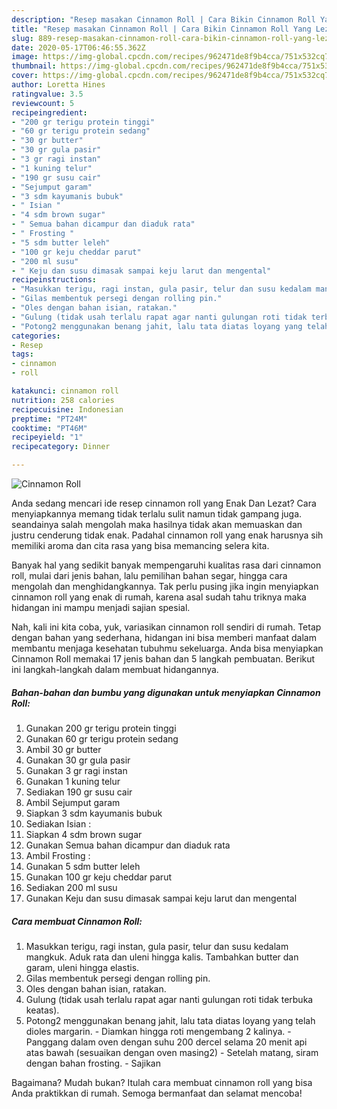 ```yaml
---
description: "Resep masakan Cinnamon Roll | Cara Bikin Cinnamon Roll Yang Lezat Sekali"
title: "Resep masakan Cinnamon Roll | Cara Bikin Cinnamon Roll Yang Lezat Sekali"
slug: 889-resep-masakan-cinnamon-roll-cara-bikin-cinnamon-roll-yang-lezat-sekali
date: 2020-05-17T06:46:55.362Z
image: https://img-global.cpcdn.com/recipes/962471de8f9b4cca/751x532cq70/cinnamon-roll-foto-resep-utama.jpg
thumbnail: https://img-global.cpcdn.com/recipes/962471de8f9b4cca/751x532cq70/cinnamon-roll-foto-resep-utama.jpg
cover: https://img-global.cpcdn.com/recipes/962471de8f9b4cca/751x532cq70/cinnamon-roll-foto-resep-utama.jpg
author: Loretta Hines
ratingvalue: 3.5
reviewcount: 5
recipeingredient:
- "200 gr terigu protein tinggi"
- "60 gr terigu protein sedang"
- "30 gr butter"
- "30 gr gula pasir"
- "3 gr ragi instan"
- "1 kuning telur"
- "190 gr susu cair"
- "Sejumput garam"
- "3 sdm kayumanis bubuk"
- " Isian "
- "4 sdm brown sugar"
- " Semua bahan dicampur dan diaduk rata"
- " Frosting "
- "5 sdm butter leleh"
- "100 gr keju cheddar parut"
- "200 ml susu"
- " Keju dan susu dimasak sampai keju larut dan mengental"
recipeinstructions:
- "Masukkan terigu, ragi instan, gula pasir, telur dan susu kedalam mangkuk. Aduk rata dan uleni hingga kalis. Tambahkan butter dan garam, uleni hingga elastis."
- "Gilas membentuk persegi dengan rolling pin."
- "Oles dengan bahan isian, ratakan."
- "Gulung (tidak usah terlalu rapat agar nanti gulungan roti tidak terbuka keatas)."
- "Potong2 menggunakan benang jahit, lalu tata diatas loyang yang telah dioles margarin. Diamkan hingga roti mengembang 2 kalinya. Panggang dalam oven dengan suhu 200 dercel selama 20 menit api atas bawah (sesuaikan dengan oven masing2) Setelah matang, siram dengan bahan frosting. Sajikan"
categories:
- Resep
tags:
- cinnamon
- roll

katakunci: cinnamon roll 
nutrition: 258 calories
recipecuisine: Indonesian
preptime: "PT24M"
cooktime: "PT46M"
recipeyield: "1"
recipecategory: Dinner

---
```



![Cinnamon Roll](https://img-global.cpcdn.com/recipes/962471de8f9b4cca/751x532cq70/cinnamon-roll-foto-resep-utama.jpg)

Anda sedang mencari ide resep cinnamon roll yang Enak Dan Lezat? Cara menyiapkannya memang tidak terlalu sulit namun tidak gampang juga. seandainya salah mengolah maka hasilnya tidak akan memuaskan dan justru cenderung tidak enak. Padahal cinnamon roll yang enak harusnya sih memiliki aroma dan cita rasa yang bisa memancing selera kita.

Banyak hal yang sedikit banyak mempengaruhi kualitas rasa dari cinnamon roll, mulai dari jenis bahan, lalu pemilihan bahan segar, hingga cara mengolah dan menghidangkannya. Tak perlu pusing jika ingin menyiapkan cinnamon roll yang enak di rumah, karena asal sudah tahu triknya maka hidangan ini mampu menjadi sajian spesial.




Nah, kali ini kita coba, yuk, variasikan cinnamon roll sendiri di rumah. Tetap dengan bahan yang sederhana, hidangan ini bisa memberi manfaat dalam membantu menjaga kesehatan tubuhmu sekeluarga. Anda bisa menyiapkan Cinnamon Roll memakai 17 jenis bahan dan 5 langkah pembuatan. Berikut ini langkah-langkah dalam membuat hidangannya.

<!--inarticleads1-->

##### Bahan-bahan dan bumbu yang digunakan untuk menyiapkan Cinnamon Roll:

1. Gunakan 200 gr terigu protein tinggi
1. Gunakan 60 gr terigu protein sedang
1. Ambil 30 gr butter
1. Gunakan 30 gr gula pasir
1. Gunakan 3 gr ragi instan
1. Gunakan 1 kuning telur
1. Sediakan 190 gr susu cair
1. Ambil Sejumput garam
1. Siapkan 3 sdm kayumanis bubuk
1. Sediakan  Isian :
1. Siapkan 4 sdm brown sugar
1. Gunakan  Semua bahan dicampur dan diaduk rata
1. Ambil  Frosting :
1. Gunakan 5 sdm butter leleh
1. Gunakan 100 gr keju cheddar parut
1. Sediakan 200 ml susu
1. Gunakan  Keju dan susu dimasak sampai keju larut dan mengental




<!--inarticleads2-->

##### Cara membuat Cinnamon Roll:

1. Masukkan terigu, ragi instan, gula pasir, telur dan susu kedalam mangkuk. Aduk rata dan uleni hingga kalis. Tambahkan butter dan garam, uleni hingga elastis.
1. Gilas membentuk persegi dengan rolling pin.
1. Oles dengan bahan isian, ratakan.
1. Gulung (tidak usah terlalu rapat agar nanti gulungan roti tidak terbuka keatas).
1. Potong2 menggunakan benang jahit, lalu tata diatas loyang yang telah dioles margarin. - Diamkan hingga roti mengembang 2 kalinya. - Panggang dalam oven dengan suhu 200 dercel selama 20 menit api atas bawah (sesuaikan dengan oven masing2) - Setelah matang, siram dengan bahan frosting. - Sajikan




Bagaimana? Mudah bukan? Itulah cara membuat cinnamon roll yang bisa Anda praktikkan di rumah. Semoga bermanfaat dan selamat mencoba!
